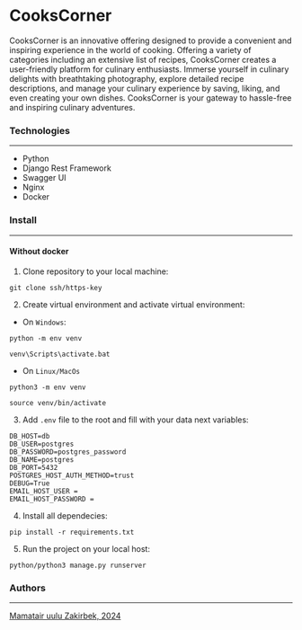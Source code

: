 # CooksCorner
CooksCorner is an innovative offering designed to provide a convenient and inspiring experience in the world of cooking. 
Offering a variety of categories including an extensive list of recipes, CooksCorner creates a user-friendly platform for culinary enthusiasts. 
Immerse yourself in culinary delights with breathtaking photography, explore detailed recipe descriptions, and manage your culinary experience by saving, liking, and even creating your own dishes.
CooksCorner is your gateway to hassle-free and inspiring culinary adventures.

### Technologies
---
- Python
- Django Rest Framework
- Swagger UI
- Nginx
- Docker

### Install
---
#### Without docker
1. Clone repository to your local machine:
```
git clone ssh/https-key
```
2. Create virtual environment and activate virtual environment:
- On `Windows`:
```
python -m env venv
```
```
venv\Scripts\activate.bat
```
- On `Linux/MacOs`
```
python3 -m env venv
```
```
source venv/bin/activate
```
3. Add `.env` file to the root and fill with your data next variables:
```
DB_HOST=db
DB_USER=postgres
DB_PASSWORD=postgres_password
DB_NAME=postgres
DB_PORT=5432
POSTGRES_HOST_AUTH_METHOD=trust
DEBUG=True
EMAIL_HOST_USER = 
EMAIL_HOST_PASSWORD = 
```
4. Install all dependecies:
```
pip install -r requirements.txt
```
5. Run the project on your local host:
```
python/python3 manage.py runserver
```
### Authors
---
[Mamatair uulu Zakirbek, 2024](https://github.com/zakirdaniarov)
